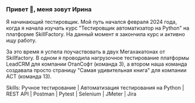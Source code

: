 ### Привет 👋, меня зовут Ирина
Я начинающий тестировщик. Мой путь начался февраля 2024 года, когда я начала изучать курс "Тестировщик автоматизатор на Python" на платформе SkillFactory. На данный момент я закончила курс и активно ищу работу. 

За это время я успела поучаствовать в двух Мегахакатонах от Skillfactory. В одном я проводила нагрузочное тестирование платформы LeadCRM для компании ОталСофт (команда 3), а втором наша команда создавала просто страницу "Самая удивительная книга" для компании АСТ (команда 13).

Skills: Ручное тестирование | Автоматизация тестирования на Python | REST API | Postman | Pytest | Selenium | JMeter | Jira






